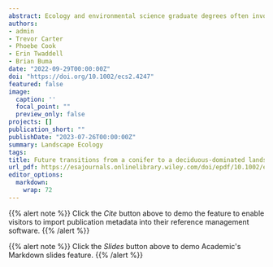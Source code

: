 ```yaml
---
abstract: Ecology and environmental science graduate degrees often involve fieldwork, frequently led by the graduate student. Few formal resources exist to support graduate students in successfully planning and implementing a data collection field campaign, even though this experience may be fundamental to completing a graduate degree. Graduate fieldwork requires leading and managing a team, often in unique circumstances (including long hours, remote regions, etc.), and therefore can be challenging even for those with previous leadership or field experience. Our objectives were to (1) collect general advice for graduate students on leading fieldwork safely and effectively, (2) solicit specific suggestions on resources and actions to take before, during, and after the field season, and (3) develop a series of recommendations for labs, departments, and universities to better prepare and support their students. We developed a survey to solicit community input and distributed it widely to the ecological sciences community via email LISTSERVs and social media. Here, we present results from the survey responses, including a summary of the perceived challenges that graduate students face while leading their own fieldwork, suggestions for how to prepare and complete fieldwork successfully, and a compilation of resources. Graduate field leaders can improve success via clear communication, risk assessment and procedural planning implemented before, during, and after the field season. Labs, principal investigators, departments, and professional societies can support graduate field leaders by formalizing institutional resources, financial support, and incentivizing skill development. Field leadership is a critical skill to develop during graduate education, and contributes to the success, retention, and advancement of researchers in the natural sciences.
authors:
- admin
- Trevor Carter
- Phoebe Cook
- Erin Twaddell
- Brian Buma
date: "2022-09-29T00:00:00Z"
doi: "https://doi.org/10.1002/ecs2.4247"
featured: false
image:
  caption: ''
  focal_point: ""
  preview_only: false
projects: []
publication_short: ""
publishDate: "2023-07-26T00:00:00Z"
summary: Landscape Ecology
tags:
title: Future transitions from a conifer to a deciduous-dominated landscape are accelerated by greater wildfire activity and climate change in interior Alaska
url_pdf: https://esajournals.onlinelibrary.wiley.com/doi/epdf/10.1002/ecs2.4247
editor_options: 
  markdown: 
    wrap: 72
---
```


{{% alert note %}} Click the *Cite* button above to demo the feature to
enable visitors to import publication metadata into their reference
management software. {{% /alert %}}

{{% alert note %}} Click the *Slides* button above to demo Academic's
Markdown slides feature. {{% /alert %}}
